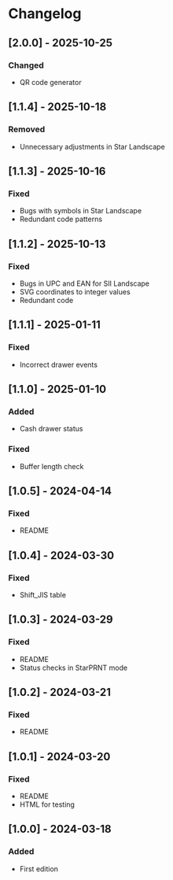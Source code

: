 # Changelog

## [2.0.0] - 2025-10-25
### Changed
- QR code generator

## [1.1.4] - 2025-10-18
### Removed
- Unnecessary adjustments in Star Landscape

## [1.1.3] - 2025-10-16
### Fixed
- Bugs with symbols in Star Landscape
- Redundant code patterns

## [1.1.2] - 2025-10-13
### Fixed
- Bugs in UPC and EAN for SII Landscape
- SVG coordinates to integer values
- Redundant code

## [1.1.1] - 2025-01-11
### Fixed
- Incorrect drawer events

## [1.1.0] - 2025-01-10
### Added
- Cash drawer status

### Fixed
- Buffer length check

## [1.0.5] - 2024-04-14
### Fixed
- README

## [1.0.4] - 2024-03-30
### Fixed
- Shift_JIS table

## [1.0.3] - 2024-03-29
### Fixed
- README
- Status checks in StarPRNT mode

## [1.0.2] - 2024-03-21
### Fixed
- README

## [1.0.1] - 2024-03-20
### Fixed
- README
- HTML for testing

## [1.0.0] - 2024-03-18
### Added
- First edition
